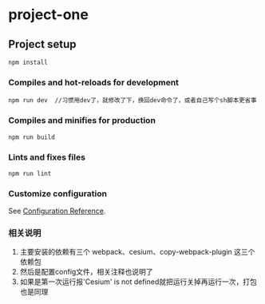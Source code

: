 # project-one

## Project setup
```
npm install
```

### Compiles and hot-reloads for development
```
npm run dev  //习惯用dev了，就修改了下，换回dev命令了，或者自己写个sh脚本更省事
```

### Compiles and minifies for production
```
npm run build
```

### Lints and fixes files
```
npm run lint
```

### Customize configuration
See [Configuration Reference](https://cli.vuejs.org/config/).

### 相关说明
1. 主要安装的依赖有三个 webpack、cesium、copy-webpack-plugin 这三个依赖包
2. 然后是配置config文件，相关注释也说明了
3. 如果是第一次运行报'Cesium' is not defined就把运行关掉再运行一次，打包也是同理